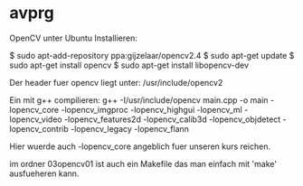 avprg
=====

OpenCV unter Ubuntu Installieren:

$ sudo apt-add-repository ppa:gijzelaar/opencv2.4
$ sudo apt-get update
$ sudo apt-get install opencv
$ sudo apt-get install libopencv-dev

Der header fuer opencv liegt unter:
/usr/include/opencv2

Ein mit g++ compilieren:
g++ -I/usr/include/opencv main.cpp -o main -lopencv_core -lopencv_imgproc -lopencv_highgui -lopencv_ml -lopencv_video -lopencv_features2d -lopencv_calib3d -lopencv_objdetect -lopencv_contrib -lopencv_legacy -lopencv_flann

Hier wuerde auch -lopencv_core angeblich fuer unseren kurs reichen.

im ordner 03opencv01 ist auch ein Makefile das man einfach mit 'make' ausfueheren kann.